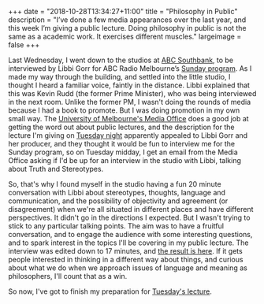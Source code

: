 +++
date = "2018-10-28T13:34:27+11:00"
title = "Philosophy in Public"
description = "I’ve done a few media appearances over the last year, and this week I’m giving a public lecture. Doing philosophy in public is not the same as a academic work. It exercises different muscles."
largeimage = false
+++

Last Wednesday, I went down to the studios at [ABC Southbank](http://about.abc.net.au/press-releases/abc-opens-its-new-southbank-centre/), to be interviewed by Libbi Gorr for ABC Radio Melbourne’s [Sunday program](https://www.abc.net.au/radio/melbourne/programs/sundays/). As I made my way through the building, and settled into the little studio, I thought I heard a familiar voice, faintly in the distance. Libbi explained that this was Kevin Rudd (the former Prime Minister), who was being interviewed in the next room. Unlike the former PM, I wasn't doing the rounds of media because I had a book to promote. But I was doing promotion in my own small way. The [University of Melbourne's Media Office](http://newsroom.melbourne.edu/about) does a good job at getting the word out about public lectures, and the description for the lecture I'm giving on [Tuesday night](https://consequently.org/presentation/2018/truth-and-stereotypes/) apparently appealed to Libbi Gorr and her producer, and they thought it would be fun to interview me for the Sunday program, so on Tuesday midday, I get an email from the Media Office asking if I'd be up for an interview in the studio with Libbi, talking about Truth and Stereotypes.

So, that's why I found myself in the studio having a fun 20 minute conversation with Libbi about stereotypes, thoughts, language and communication, and the possibility of objectivity and agreement (or disagreement) when we're all situated in different places and have different perspectives. It didn't go in the directions I expected. But I wasn't trying to stick to any particular talking points. The aim was to have a fruitful conversation, and to engage the audience with some interesting questions, and to spark interest in the topics I'll be covering in my public lecture. The interview was edited down to 17 minutes, and [the result is here](https://www.abc.net.au/radio/melbourne/programs/sundays/greg-restall/10432666). If it gets people interested in thinking in a different way about things, and curious about what we do when we approach issues of language and meaning as philosophers, I'll count that as a win.

So now, I've got to finish my preparation for [Tuesday's lecture](https://consequently.org/presentation/2018/truth-and-stereotypes/). 